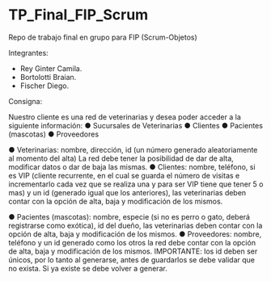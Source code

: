 # TP_Final_FIP_Scrum

Repo de trabajo final en grupo para FIP (Scrum-Objetos)

Integrantes: 
- Rey Ginter Camila.
- Bortolotti Braian.
- Fischer Diego.


Consigna:

Nuestro cliente es una red de veterinarias y 
desea poder acceder a la siguiente información:
● Sucursales de Veterinarias
● Clientes
● Pacientes (mascotas)
● Proveedores

● Veterinarias: nombre, dirección, id (un número 
generado  aleatoriamente  al  momento  del  alta) 
La red debe tener la posibilidad de dar de alta, 
modificar datos o dar de baja las mismas.
● Clientes:  nombre,  teléfono,  si  es  VIP  (cliente 
recurrente, en el cual se guarda el número de 
visitas e incrementarlo cada vez que se realiza 
una y para ser VIP tiene que tener 5 o mas) y un 
id  (generado  igual  que  los  anteriores),  las 
veterinarias deben contar con la opción de alta, 
baja y modificación de los mismos.

● Pacientes (mascotas): nombre, especie (si no es 
perro o gato, deberá registrarse como exótica), id 
del  dueño,  las  veterinarias  deben  contar  con  la 
opción de alta, baja y modificación de los mismos.
● Proveedores: nombre, teléfono  y un id  generado 
como los otros la red debe contar con la opción de 
alta, baja y modificación de los mismos.
IMPORTANTE:  los  id  deben  ser  únicos,  por  lo  tanto  al 
generarse,  antes  de  guardarlos  se  debe  validar  que  no 
exista. Si ya existe se debe volver a generar.